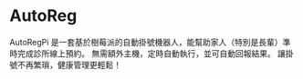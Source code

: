 # AutoReg
AutoRegPi 是一套基於樹莓派的自動掛號機器人，能幫助家人（特別是長輩）準時完成診所線上預約。   無需額外主機，定時自動執行，並可自動回報結果。  讓掛號不再繁瑣，健康管理更輕鬆！
